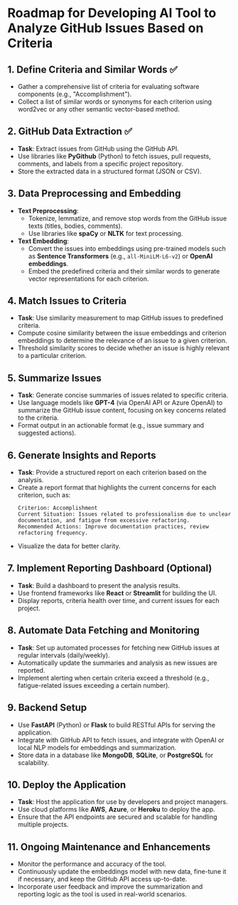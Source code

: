 # Roadmap for Developing AI Tool to Analyze GitHub Issues Based on Criteria

## 1. **Define Criteria and Similar Words** ✅ 
   - Gather a comprehensive list of criteria for evaluating software components (e.g., "Accomplishment").
   - Collect a list of similar words or synonyms for each criterion using word2vec or any other semantic vector-based method.

## 2. **GitHub Data Extraction** ✅ 
   - **Task**: Extract issues from GitHub using the GitHub API.
   - Use libraries like **PyGithub** (Python) to fetch issues, pull requests, comments, and labels from a specific project repository.
   - Store the extracted data in a structured format (JSON or CSV).

## 3. **Data Preprocessing and Embedding**
   - **Text Preprocessing**:
     - Tokenize, lemmatize, and remove stop words from the GitHub issue texts (titles, bodies, comments).
     - Use libraries like **spaCy** or **NLTK** for text processing.
   - **Text Embedding**:
     - Convert the issues into embeddings using pre-trained models such as **Sentence Transformers** (e.g., `all-MiniLM-L6-v2`) or **OpenAI embeddings**.
     - Embed the predefined criteria and their similar words to generate vector representations for each criterion.

## 4. **Match Issues to Criteria**
   - **Task**: Use similarity measurement to map GitHub issues to predefined criteria.
   - Compute cosine similarity between the issue embeddings and criterion embeddings to determine the relevance of an issue to a given criterion.
   - Threshold similarity scores to decide whether an issue is highly relevant to a particular criterion.

## 5. **Summarize Issues**
   - **Task**: Generate concise summaries of issues related to specific criteria.
   - Use language models like **GPT-4** (via OpenAI API or Azure OpenAI) to summarize the GitHub issue content, focusing on key concerns related to the criteria.
   - Format output in an actionable format (e.g., issue summary and suggested actions).

## 6. **Generate Insights and Reports**
   - **Task**: Provide a structured report on each criterion based on the analysis.
   - Create a report format that highlights the current concerns for each criterion, such as:
     ```
     Criterion: Accomplishment
     Current Situation: Issues related to professionalism due to unclear documentation, and fatigue from excessive refactoring.
     Recommended Actions: Improve documentation practices, review refactoring frequency.
     ```
   - Visualize the data for better clarity.

## 7. **Implement Reporting Dashboard (Optional)**
   - **Task**: Build a dashboard to present the analysis results.
   - Use frontend frameworks like **React** or **Streamlit** for building the UI.
   - Display reports, criteria health over time, and current issues for each project.

## 8. **Automate Data Fetching and Monitoring**
   - **Task**: Set up automated processes for fetching new GitHub issues at regular intervals (daily/weekly).
   - Automatically update the summaries and analysis as new issues are reported.
   - Implement alerting when certain criteria exceed a threshold (e.g., fatigue-related issues exceeding a certain number).

## 9. **Backend Setup**
   - Use **FastAPI** (Python) or **Flask** to build RESTful APIs for serving the application.
   - Integrate with GitHub API to fetch issues, and integrate with OpenAI or local NLP models for embeddings and summarization.
   - Store data in a database like **MongoDB**, **SQLite**, or **PostgreSQL** for scalability.

## 10. **Deploy the Application**
   - **Task**: Host the application for use by developers and project managers.
   - Use cloud platforms like **AWS**, **Azure**, or **Heroku** to deploy the app.
   - Ensure that the API endpoints are secured and scalable for handling multiple projects.

## 11. **Ongoing Maintenance and Enhancements**
   - Monitor the performance and accuracy of the tool.
   - Continuously update the embeddings model with new data, fine-tune it if necessary, and keep the GitHub API access up-to-date.
   - Incorporate user feedback and improve the summarization and reporting logic as the tool is used in real-world scenarios.

